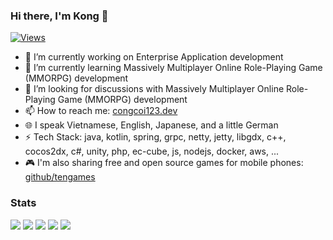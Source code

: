 ### Hi there, I'm Kong 👋
[![Views](https://komarev.com/ghpvc/?username=congcoi123&style=flat-square&color=green)](https://congcoi123.dev)

- 🔭 I’m currently working on Enterprise Application development
- 🌱 I’m currently learning Massively Multiplayer Online Role-Playing Game (MMORPG) development
- 🤔 I’m looking for discussions with Massively Multiplayer Online Role-Playing Game (MMORPG) development
- 📫 How to reach me: [congcoi123.dev](https://congcoi123.dev)
- 🌐 I speak Vietnamese, English, Japanese, and a little German
- ⚡ Tech Stack: java, kotlin, spring, grpc, netty, jetty, libgdx, c++, cocos2dx, c#, unity, php, ec-cube, js, nodejs, docker, aws, ...
- 🎮 I'm also sharing free and open source games for mobile phones: [github/tengames](https://github.com/tengames)

### Stats
![](https://github-profile-summary-cards.vercel.app/api/cards/profile-details?username=congcoi123&theme=github)
![](https://github-profile-summary-cards.vercel.app/api/cards/repos-per-language?username=congcoi123&theme=github)
![](https://github-profile-summary-cards.vercel.app/api/cards/most-commit-language?username=congcoi123&theme=github)
![](https://github-profile-summary-cards.vercel.app/api/cards/stats?username=congcoi123&theme=github)
![](https://github-profile-summary-cards.vercel.app/api/cards/productive-time?username=congcoi123&theme=github)
